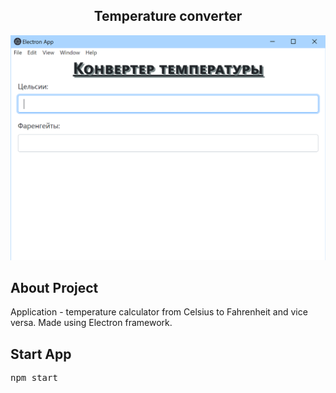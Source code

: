   <h2 align="center">Temperature converter</h3>

<!-- ABOUT THE PROJECT -->
![Alt text](/img/Temp.PNG?raw=true "Temp")
## About Project
<p>
Application - temperature calculator from Celsius to Fahrenheit and vice versa. Made using Electron framework.
</p>

<!-- GETTING STARTED -->
## Start App
<div class="highlight highlight-source-shell">
<pre>npm start</pre>
</div>
